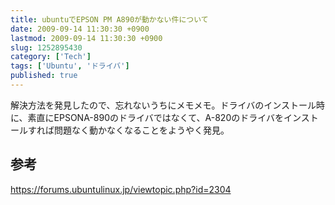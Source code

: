 ```yaml
---
title: ubuntuでEPSON PM A890が動かない件について
date: 2009-09-14 11:30:30 +0900
lastmod: 2009-09-14 11:30:30 +0900
slug: 1252895430
category: ['Tech']
tags: ['Ubuntu', 'ドライバ']
published: true
---
```


解決方法を発見したので、忘れないうちにメモメモ。ドライバのインストール時に、素直にEPSONA-890のドライバではなくて、A-820のドライバをインストールすれば問題なく動かなくなることをようやく発見。

## 参考

<a href="https://forums.ubuntulinux.jp/viewtopic.php?id=2304">https://forums.ubuntulinux.jp/viewtopic.php?id=2304</a>
